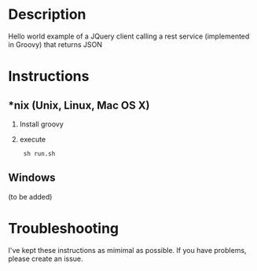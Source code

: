 Description
===========

Hello world example of a JQuery client calling a rest service (implemented in Groovy) that returns JSON

Instructions
============

*nix (Unix, Linux, Mac OS X)
----------------------------
1. Install groovy
2. execute

        sh run.sh

Windows
-------

(to be added)

Troubleshooting
===============
I've kept these instructions as mimimal as possible. If you have problems, please create an issue.
